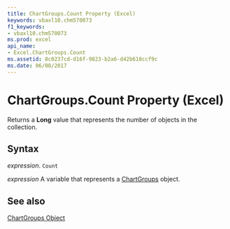 ```yaml
---
title: ChartGroups.Count Property (Excel)
keywords: vbaxl10.chm570073
f1_keywords:
- vbaxl10.chm570073
ms.prod: excel
api_name:
- Excel.ChartGroups.Count
ms.assetid: 8c0237cd-d16f-9823-b2a6-d42b618ccf9c
ms.date: 06/08/2017
---
```



# ChartGroups.Count Property (Excel)

Returns a  **Long** value that represents the number of objects in the collection.


## Syntax

 _expression_. `Count`

 _expression_ A variable that represents a [ChartGroups](Excel.ChartGroups(object).md) object.


## See also


[ChartGroups Object](Excel.ChartGroups(object).md)

